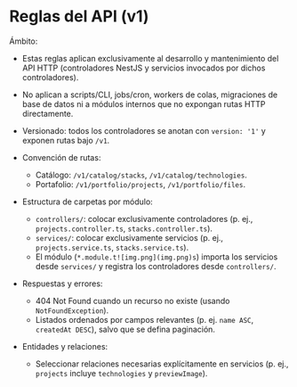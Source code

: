 # Reglas del API (v1)

Ámbito:

- Estas reglas aplican exclusivamente al desarrollo y mantenimiento del API HTTP (controladores NestJS y servicios invocados por dichos controladores).
- No aplican a scripts/CLI, jobs/cron, workers de colas, migraciones de base de datos ni a módulos internos que no expongan rutas HTTP directamente.

- Versionado: todos los controladores se anotan con `version: '1'` y exponen rutas bajo `/v1`.
- Convención de rutas:
  - Catálogo: `/v1/catalog/stacks`, `/v1/catalog/technologies`.
  - Portafolio: `/v1/portfolio/projects`, `/v1/portfolio/files`.
- Estructura de carpetas por módulo:
  - `controllers/`: colocar exclusivamente controladores (p. ej., `projects.controller.ts`, `stacks.controller.ts`).
  - `services/`: colocar exclusivamente servicios (p. ej., `projects.service.ts`, `stacks.service.ts`).
  - El módulo (`*.module.t![img.png](img.png)s`) importa los servicios desde `services/` y registra los controladores desde `controllers/`.
- Respuestas y errores:
  - 404 Not Found cuando un recurso no existe (usando `NotFoundException`).
  - Listados ordenados por campos relevantes (p. ej. `name ASC`, `createdAt DESC`), salvo que se defina paginación.
- Entidades y relaciones:
  - Seleccionar relaciones necesarias explícitamente en servicios (p. ej., `projects` incluye `technologies` y `previewImage`).
